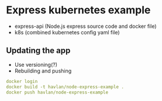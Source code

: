 # Express kubernetes example

- express-api (Node.js express source code and docker file)
- k8s (combined kubernetes config yaml file)

## Updating the app

- Use versioning(?)
- Rebuilding and pushing 

```yaml
docker login
docker build -t havlan/node-express-example .
docker push havlan/node-express-example
```

